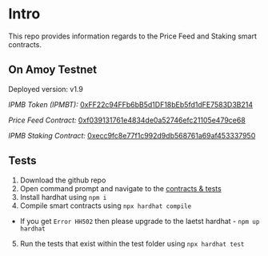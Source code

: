 # Intro

This repo provides information regards to the Price Feed and Staking smart contracts.


## On Amoy Testnet

Deployed version: v1.9

*IPMB Token (IPMBT):* [0xFF22c94FFb6bB5d1DF18bEb5fd1dFE7583D3B214](https://www.oklink.com/amoy/address/0xff22c94ffb6bb5d1df18beb5fd1dfe7583d3b214)

*Price Feed Contract:* [0xf039131761e4834de0a52746efc21105e479ce68](https://www.oklink.com/amoy/address/0xf039131761e4834de0a52746efc21105e479ce68)

*IPMB Staking Contract:* [0xecc9fc8e77f1c992d9db568761a69af453337950](https://www.oklink.com/amoy/address/0xecc9fc8e77f1c992d9db568761a69af453337950)

## Tests

1. Download the github repo
2. Open command prompt and navigate to the [contracts & tests](https://github.com/IpmbOfficial/IPMB-staking-contracts/tree/main/contracts-tests)
3. Install hardhat using `npm i`
4. Compile smart contracts using `npx hardhat compile`
  - If you get `Error HH502` then please upgrade to the laetst hardhat - `npm up hardhat`
5. Run the tests that exist within the test folder using `npx hardhat test`
